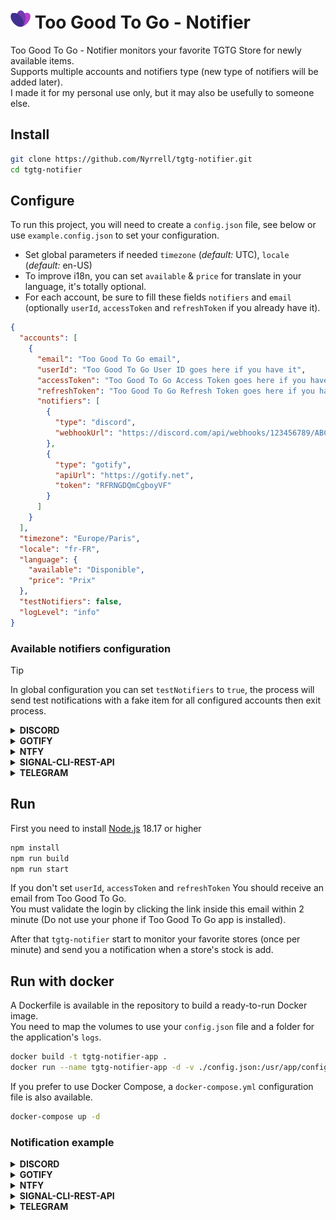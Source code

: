 # ![icon](media/icon.png) Too Good To Go - Notifier

Too Good To Go - Notifier monitors your favorite TGTG Store for newly available items.  
Supports multiple accounts and notifiers type (new type of notifiers will be added later).  
I made it for my personal use only, but it may also be usefully to someone else.

## Install

```zsh
git clone https://github.com/Nyrrell/tgtg-notifier.git
cd tgtg-notifier
```

## Configure

To run this project, you will need to create a `config.json` file, see below or use `example.config.json` to set your
configuration.


- Set global parameters if needed `timezone` (_default:_ UTC), `locale` (_default:_ en-US)
- To improve i18n, you can set `available` & `price` for translate in your language, it's totally optional.
- For each account, be sure to fill these fields `notifiers` and `email` (optionally `userId`, `accessToken`
and `refreshToken` if you already have it).  

```json
{
  "accounts": [
    {
      "email": "Too Good To Go email",
      "userId": "Too Good To Go User ID goes here if you have it",
      "accessToken": "Too Good To Go Access Token goes here if you have it",
      "refreshToken": "Too Good To Go Refresh Token goes here if you have it",
      "notifiers": [
        {
          "type": "discord",
          "webhookUrl": "https://discord.com/api/webhooks/123456789/ABCDEFG123456789"
        },
        {
          "type": "gotify",
          "apiUrl": "https://gotify.net",
          "token": "RFRNGDQmCgboyVF"
        }
      ]
    }
  ],
  "timezone": "Europe/Paris",
  "locale": "fr-FR",
  "language": {
    "available": "Disponible",
    "price": "Prix"
  },
  "testNotifiers": false,
  "logLevel": "info"
}
```

### Available notifiers configuration
> [!TIP]
> In global configuration you can set `testNotifiers` to `true`, the process will send test notifications with a fake item for all configured accounts then exit process.

<details>
<summary><b>DISCORD</b></summary>

- <b>type</b> : _string_ = `discord`
- <b>webhookUrl</b> : _string_ = `https://discord.com/api/webhooks/123456789/ABCDEFG123456789`
  - [How to create a webhook](https://support.discord.com/hc/en-us/articles/228383668-Intro-to-Webhooks)
</details>
<details>
<summary><b>GOTIFY</b></summary>

- <b>type</b> : _string_ = `gotify`
- <b>apiUrl</b> : _string_ = `https://gotify.net`
- <b>token</b> : _string_ = `RFRNGDQmCgboyVF`  
  - On the Gotify web UI, Apps > Create Application > reveal the token  
- <b>priority</b>? : _number_ = `10`
  - The priority level sent with the message (Default 5)
</details>
<details>
<summary><b>NTFY</b></summary>

- <b>type</b> : _string_ = `ntfy`
- <b>apiUrl</b> : _string_ = `https://ntfy.sh`
- <b>topic</b> : _string_ = `tgtg`
- <b>token</b>? : _string_ = `tk_AgQdq7mVBoFD37zQVN29RhuMzNIz2`
  - Optional if your server don't use it. [How to create a token](https://docs.ntfy.sh/config/#access-tokens)
- <b>priority</b>? : _number_ = `5`
  - The priority level sent with the message, range 1 - 5 (Default 3)
</details>
<details>
<summary><b>SIGNAL-CLI-REST-API</b></summary>

- <b>type</b> : _string_ = `signal`
- <b>apiUrl</b> : _string_ = `http://127.0.0.1:8080`
- <b>number</b> : _string_ = `+431212131491291`
  - Registered Phone Number
- <b>recipients</b> : _array\<string\>_ = `["group.ckRzaEd4VmRzNnJaASAEsasa", "+4912812812121"]`
  - Accept group-id and phone number

>Tested with [signal-cli-rest-api](https://github.com/bbernhard/signal-cli-rest-api) but [python-signal-cli-rest-api](https://gitlab.com/morph027/python-signal-cli-rest-api/) will work too, project documentation say :  
>_It is quite similar to bbernhard/signal-cli-rest-api, [...] i’m tempted to mimic bbernhard’s API routes as close as possible._
</details>
<details>
<summary><b>TELEGRAM</b></summary>

- <b>type</b> : _string_ = `telegram`
- <b>apiUrl</b>? : _string_ = `https://api.telegram.org`
  - Just in case url api is moved (optional)
- <b>token</b> : _string_ = `110201543:AAHdqTcvCH1vGWJxfSeofSAs0K5PALDsaw`
  - [How to create a bot and get your token](https://core.telegram.org/bots/features#botfather)
- <b>chatId</b> : _string_ | _number_ = `-100123456789`
  - Unique identifier for the target chat or username of the target channel
- **messageThreadId**? : _number_ = `6`
  - Unique identifier for the target message thread (topic) of the forum (optional)
</details>

## Run

First you need to install [Node.js](https://nodejs.org/) 18.17 or higher

```zsh
npm install
npm run build
npm run start
```

If you don't set `userId`, `accessToken` and `refreshToken` You should receive an email from Too Good To Go.<br>
You must validate the login by clicking the link inside this email within 2 minute (Do not use your phone if Too Good To
Go app is installed).<br>

After that `tgtg-notifier` start to monitor your favorite stores (once per minute) and send you a notification when a
store's stock is add.

## Run with docker

A Dockerfile is available in the repository to build a ready-to-run Docker image.<br>
You need to map the volumes to use your `config.json` file and a folder for the application's `logs`.

```zsh
docker build -t tgtg-notifier-app .
docker run --name tgtg-notifier-app -d -v ./config.json:/usr/app/config.json -v ./logs/:/usr/app/logs tgtg-notifier-app
```

If you prefer to use Docker Compose, a `docker-compose.yml` configuration file is also available.

```zsh
docker-compose up -d
```

### Notification example
<details><summary><b>DISCORD</b></summary>

![notif](media/notifiers/discord.png)
</details>
<details><summary><b>GOTIFY</b></summary>

![notif](media/notifiers/gotify.png)
</details>
<details><summary><b>NTFY</b></summary>

![notif](media/notifiers/ntfy.png)
</details>
<details><summary><b>SIGNAL-CLI-REST-API</b></summary>

![notif](media/notifiers/signal.png)
</details>
<details><summary><b>TELEGRAM</b></summary>

![notif](media/notifiers/telegram.png)
</details>
